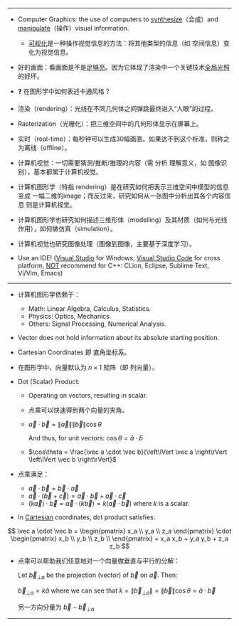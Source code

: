 
---

- Computer Graphics: the use of computers to <ins>synthesize</ins>（合成）and <ins>manipulate</ins>（操作）visual information.

  - <ins>可视化</ins>是一种操作视觉信息的方法：将其他类型的信息（如 空间信息）变化为视觉信息。

- 好的画面：看画面是不是<ins>足够亮</ins>。因为它体现了渲染中一个关键技术<ins>全局光照</ins>的好坏。

- ❓ 在图形学中如何表述卡通风格？

- 渲染（rendering）：光线在不同几何体之间弹跳最终进入“人眼”的过程。

- Rasterization（光栅化）：把三维空间中的几何形体显示在屏幕上。

- 实时（real-time）：每秒钟可以生成30幅画面。如果达不到这个标准，则称之为离线（offline）。

- 计算机视觉：一切需要猜测/推断/推理的内容（需 分析 理解意义，如 图像识别），基本都属于计算机视觉。

- 计算机图形学（特指 rendering）是在研究如何把表示三维空间中模型的信息 变成 一幅二维的image；而反过来，研究如何从一张图中分析出其各个内容信息 则是计算机视觉。

- 计算机图形学也研究如何描述三维形体（modelling）及其材质（如何与光线作用），如何做仿真（simulation）。

- 计算机视觉也研究图像处理（图像到图像，主要基于深度学习）。

- Use an IDE! (<ins>Visual Studio</ins> for Windows, <ins>Visual Studio Code</ins> for cross platform, <ins>NOT</ins> recommend for C++: CLion, Eclipse, Sublime Text, Vi/Vim, Emacs)

---

- 计算机图形学依赖于：

  - Math: Linear Algebra, Calculus, Statistics.
  - Physics: Optics, Mechanics.
  - Others: Signal Processing, Numerical Analysis.

- Vector does not hold information about its absolute starting position.

- Cartesian Coordinates 即 直角坐标系。

- 在图形学中，向量默认为 $n \times 1$ 矩阵（即 列向量）。

- Dot (Scalar) Product:

  - Operating on vectors, resulting in scalar.

  - 点乘可以快速得到两个向量的夹角。

  - $\vec a \cdot \vec b = \left\lVert \vec a \right\rVert \left\lVert \vec b \right\rVert \cos\theta$
    
    And thus, for unit vectors: $\cos\theta = \hat a \cdot \hat b$
    
  - $\cos\theta = \frac{\vec a \cdot \vec b}{\left\lVert \vec a \right\rVert \left\lVert \vec b \right\rVert}$

- 点乘满足：

  - $\vec a \cdot \vec b = \vec b \cdot \vec a$
  - $\vec a \cdot (\vec b + \vec c) = \vec a \cdot \vec b + \vec a \cdot \vec c$
  - $(k \vec a) \cdot \vec b = \vec a \cdot (k \vec b) = k (\vec a \cdot \vec b)$ where $k$ is a scalar.

- In <ins>Cartesian</ins> coordinates, dot product satisfies:

$$
\vec a \cdot \vec b =
\begin{pmatrix}
x_a \\
y_a \\
z_a
\end{pmatrix}
\cdot
\begin{pmatrix}
x_b \\
y_b \\
z_b \\
\end{pmatrix}
= x_a x_b + y_a y_b + z_a z_b
$$

- 点乘可以帮助我们任意地对一个向量做垂直与平行的分解：

  Let ${\vec b_{\bot a}}$ be the projection (vector) of $\vec b$ on $\vec a$. Then:
  
  ${\vec b_{\bot a}} = k \hat a$ where we can see that $k = \left\lVert {\vec b_{\bot a}} \right\rVert = \left\lVert \vec b \right\rVert \cos \theta = \hat a \cdot \vec b$

  另一方向分量为 $\vec b - \vec b_{\bot a}$
---
